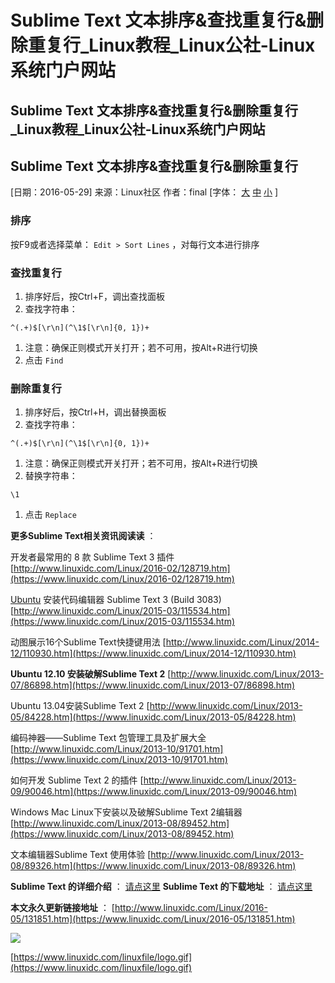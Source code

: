 # Sublime Text 文本排序&查找重复行&删除重复行\_Linux教程\_Linux公社-Linux系统门户网站

## Sublime Text 文本排序&查找重复行&删除重复行\_Linux教程\_Linux公社-Linux系统门户网站

## Sublime Text 文本排序&查找重复行&删除重复行

\[日期：2016-05-29\] 来源：Linux社区 作者：final \[字体： [大](sublime-text-wen-ben-pai-xu-cha-zhao-zhong-fu-hang-shan-chu-zhong-fu-hang-linux-jiao-cheng-linux-gon.md) [中](sublime-text-wen-ben-pai-xu-cha-zhao-zhong-fu-hang-shan-chu-zhong-fu-hang-linux-jiao-cheng-linux-gon.md) [小](sublime-text-wen-ben-pai-xu-cha-zhao-zhong-fu-hang-shan-chu-zhong-fu-hang-linux-jiao-cheng-linux-gon.md) \]

### 排序

按F9或者选择菜单： `Edit > Sort Lines` ，对每行文本进行排序

### 查找重复行

1. 排序好后，按Ctrl+F，调出查找面板
2. 查找字符串：

```text
^(.+)$[\r\n](^\1$[\r\n]{0, 1})+
```

1. 注意：确保正则模式开关打开；若不可用，按Alt+R进行切换
2. 点击 `Find`

### 删除重复行

1. 排序好后，按Ctrl+H，调出替换面板
2. 查找字符串：

```text
^(.+)$[\r\n](^\1$[\r\n]{0, 1})+
```

1. 注意：确保正则模式开关打开；若不可用，按Alt+R进行切换
2. 替换字符串：

```text
\1
```

1. 点击 `Replace`

**更多Sublime Text相关资讯阅读读** ：

开发者最常用的 8 款 Sublime Text 3 插件 [http://www.linuxidc.com/Linux/2016-02/128719.htm](https://www.linuxidc.com/Linux/2016-02/128719.htm)

[Ubuntu](http://www.linuxidc.com/topicnews.aspx?tid=2) 安装代码编辑器 Sublime Text 3 \(Build 3083\) [http://www.linuxidc.com/Linux/2015-03/115534.htm](https://www.linuxidc.com/Linux/2015-03/115534.htm)

动图展示16个Sublime Text快捷键用法 [http://www.linuxidc.com/Linux/2014-12/110930.htm](https://www.linuxidc.com/Linux/2014-12/110930.htm)

**Ubuntu 12.10 安装破解Sublime Text 2** [http://www.linuxidc.com/Linux/2013-07/86898.htm](https://www.linuxidc.com/Linux/2013-07/86898.htm)

Ubuntu 13.04安装Sublime Text 2 [http://www.linuxidc.com/Linux/2013-05/84228.htm](https://www.linuxidc.com/Linux/2013-05/84228.htm)

编码神器——Sublime Text 包管理工具及扩展大全 [http://www.linuxidc.com/Linux/2013-10/91701.htm](https://www.linuxidc.com/Linux/2013-10/91701.htm)

如何开发 Sublime Text 2 的插件 [http://www.linuxidc.com/Linux/2013-09/90046.htm](https://www.linuxidc.com/Linux/2013-09/90046.htm)

Windows Mac Linux下安装以及破解Sublime Text 2编辑器 [http://www.linuxidc.com/Linux/2013-08/89452.htm](https://www.linuxidc.com/Linux/2013-08/89452.htm)

文本编辑器Sublime Text 使用体验 [http://www.linuxidc.com/Linux/2013-08/89326.htm](https://www.linuxidc.com/Linux/2013-08/89326.htm)

**Sublime Text 的详细介绍** ： [请点这里](https://www.linuxidc.com/Linux/2014-09/106492.htm) **Sublime Text 的下载地址** ： [请点这里](https://www.linuxidc.com/down.aspx?id=1500)

**本文永久更新链接地址** ： [http://www.linuxidc.com/Linux/2016-05/131851.htm](https://www.linuxidc.com/Linux/2016-05/131851.htm)

![](https://github.com/yangbao93/docs/tree/d23f2b2cbc4eb06e62d38114d6a7f5410080c7b5/技术知识/Java/Sublime%20Text%20文本排序&查找重复行&删除重复行_Linux教程_Linux公社-Linux系统门户网站/logo.gif)

[https://www.linuxidc.com/linuxfile/logo.gif](https://www.linuxidc.com/linuxfile/logo.gif)

